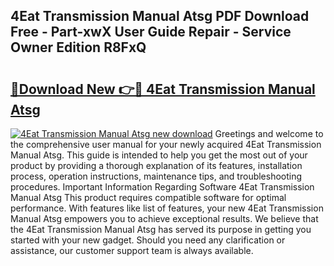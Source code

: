 ## 4Eat Transmission Manual Atsg PDF Download Free - Part-xwX User Guide Repair - Service Owner Edition R8FxQ

# <h2><a href="http://bc81833.oget.top/?id=4Eat+Transmission+Manual+Atsg">🔗Download New 👉🔴 4Eat Transmission Manual Atsg</a></h2>

[![4Eat Transmission Manual Atsg new download](https://i.imgur.com/5g1atiW.png)](http://bc81833.oget.top/?id=4Eat+Transmission+Manual+Atsg)
Greetings and welcome to the comprehensive user manual for your newly acquired 4Eat Transmission Manual Atsg. This guide is intended to help you get the most out of your product by providing a thorough explanation of its features, installation process, operation instructions, maintenance tips, and troubleshooting procedures. Important Information Regarding Software 4Eat Transmission Manual Atsg This product requires compatible software for optimal performance. With features like list of features, your new 4Eat Transmission Manual Atsg empowers you to achieve exceptional results. We believe that the 4Eat Transmission Manual Atsg has served its purpose in getting you started with your new gadget. Should you need any clarification or assistance, our customer support team is always available.
